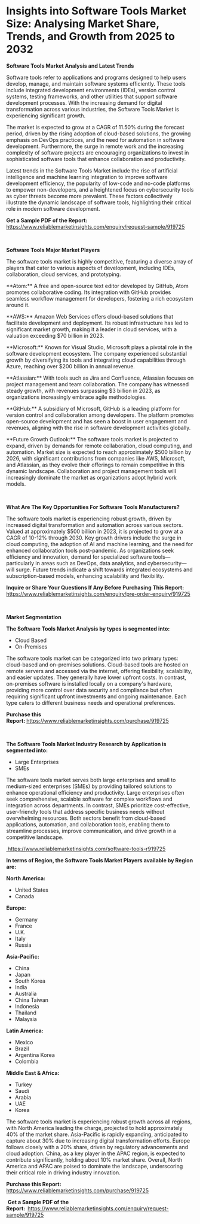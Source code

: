 <p><h1>Insights into Software Tools Market Size: Analysing Market Share, Trends, and Growth from 2025 to 2032</h1></p><p><strong>Software Tools Market Analysis and Latest Trends</strong></p>
<p><p>Software tools refer to applications and programs designed to help users develop, manage, and maintain software systems efficiently. These tools include integrated development environments (IDEs), version control systems, testing frameworks, and other utilities that support software development processes. With the increasing demand for digital transformation across various industries, the Software Tools Market is experiencing significant growth. </p><p>The market is expected to grow at a CAGR of 11.50% during the forecast period, driven by the rising adoption of cloud-based solutions, the growing emphasis on DevOps practices, and the need for automation in software development. Furthermore, the surge in remote work and the increasing complexity of software projects are encouraging organizations to invest in sophisticated software tools that enhance collaboration and productivity. </p><p>Latest trends in the Software Tools Market include the rise of artificial intelligence and machine learning integration to improve software development efficiency, the popularity of low-code and no-code platforms to empower non-developers, and a heightened focus on cybersecurity tools as cyber threats become more prevalent. These factors collectively illustrate the dynamic landscape of software tools, highlighting their critical role in modern software development.</p></p>
<p><strong>Get a Sample PDF of the Report:&nbsp;</strong> <a href="https://www.reliablemarketinsights.com/enquiry/request-sample/919725?utm_campaign=2960&utm_medium=2&utm_source=Github&utm_content=ia&utm_term=16042025&utm_id=software-tools">https://www.reliablemarketinsights.com/enquiry/request-sample/919725</a></p>
<p>&nbsp;</p>
<p><strong>Software Tools Major Market Players</strong></p>
<p><p>The software tools market is highly competitive, featuring a diverse array of players that cater to various aspects of development, including IDEs, collaboration, cloud services, and prototyping.</p><p>**Atom:** A free and open-source text editor developed by GitHub, Atom promotes collaborative coding. Its integration with GitHub provides seamless workflow management for developers, fostering a rich ecosystem around it.</p><p>**AWS:** Amazon Web Services offers cloud-based solutions that facilitate development and deployment. Its robust infrastructure has led to significant market growth, making it a leader in cloud services, with a valuation exceeding $70 billion in 2023.</p><p>**Microsoft:** Known for Visual Studio, Microsoft plays a pivotal role in the software development ecosystem. The company experienced substantial growth by diversifying its tools and integrating cloud capabilities through Azure, reaching over $200 billion in annual revenue.</p><p>**Atlassian:** With tools such as Jira and Confluence, Atlassian focuses on project management and team collaboration. The company has witnessed steady growth, with revenues surpassing $3 billion in 2023, as organizations increasingly embrace agile methodologies.</p><p>**GitHub:** A subsidiary of Microsoft, GitHub is a leading platform for version control and collaboration among developers. The platform promotes open-source development and has seen a boost in user engagement and revenues, aligning with the rise in software development activities globally.</p><p>**Future Growth Outlook:** The software tools market is projected to expand, driven by demands for remote collaboration, cloud computing, and automation. Market size is expected to reach approximately $500 billion by 2026, with significant contributions from companies like AWS, Microsoft, and Atlassian, as they evolve their offerings to remain competitive in this dynamic landscape. Collaboration and project management tools will increasingly dominate the market as organizations adopt hybrid work models.</p></p>
<p>&nbsp;</p>
<p><strong>What Are The Key Opportunities For Software Tools Manufacturers?</strong></p>
<p><p>The software tools market is experiencing robust growth, driven by increased digital transformation and automation across various sectors. Valued at approximately $500 billion in 2023, it is projected to grow at a CAGR of 10-12% through 2030. Key growth drivers include the surge in cloud computing, the adoption of AI and machine learning, and the need for enhanced collaboration tools post-pandemic. As organizations seek efficiency and innovation, demand for specialized software tools—particularly in areas such as DevOps, data analytics, and cybersecurity—will surge. Future trends indicate a shift towards integrated ecosystems and subscription-based models, enhancing scalability and flexibility.</p></p>
<p><strong>Inquire or Share Your Questions If Any Before Purchasing This Report:</strong> <a href="https://www.reliablemarketinsights.com/enquiry/pre-order-enquiry/919725?utm_campaign=2960&utm_medium=2&utm_source=Github&utm_content=ia&utm_term=16042025&utm_id=software-tools">https://www.reliablemarketinsights.com/enquiry/pre-order-enquiry/919725</a></p>
<p>&nbsp;</p>
<p><strong>Market Segmentation</strong></p>
<p><strong>The Software Tools Market Analysis by types is segmented into:</strong></p>
<p><ul><li>Cloud Based</li><li>On-Premises</li></ul></p>
<p><p>The software tools market can be categorized into two primary types: cloud-based and on-premises solutions. Cloud-based tools are hosted on remote servers and accessed via the internet, offering flexibility, scalability, and easier updates. They generally have lower upfront costs. In contrast, on-premises software is installed locally on a company's hardware, providing more control over data security and compliance but often requiring significant upfront investments and ongoing maintenance. Each type caters to different business needs and operational preferences.</p></p>
<p><strong>Purchase this Report:&nbsp;</strong><a href="https://www.reliablemarketinsights.com/purchase/919725?utm_campaign=2960&utm_medium=2&utm_source=Github&utm_content=ia&utm_term=16042025&utm_id=software-tools">https://www.reliablemarketinsights.com/purchase/919725</a></p>
<p>&nbsp;</p>
<p><strong>The Software Tools Market Industry Research by Application is segmented into:</strong></p>
<p><ul><li>Large Enterprises</li><li>SMEs</li></ul></p>
<p><p>The software tools market serves both large enterprises and small to medium-sized enterprises (SMEs) by providing tailored solutions to enhance operational efficiency and productivity. Large enterprises often seek comprehensive, scalable software for complex workflows and integration across departments. In contrast, SMEs prioritize cost-effective, user-friendly tools that address specific business needs without overwhelming resources. Both sectors benefit from cloud-based applications, automation, and collaboration tools, enabling them to streamline processes, improve communication, and drive growth in a competitive landscape.</p></p>
<p><a href="https://www.reliablemarketinsights.com/software-tools-r919725?utm_campaign=2960&utm_medium=2&utm_source=Github&utm_content=ia&utm_term=16042025&utm_id=software-tools">&nbsp;https://www.reliablemarketinsights.com/software-tools-r919725</a></p>
<p><strong>In terms of Region, the Software Tools Market Players available by Region are:</strong></p>
<p>
    <p> <strong> North America: </strong>
        <ul>
            <li>United States</li>
            <li>Canada</li>
        </ul>
        </p> 
    <p> <strong> Europe: </strong>
        <ul>
            <li>Germany</li>
            <li>France</li>
            <li>U.K.</li>
            <li>Italy</li>
            <li>Russia</li>
        </ul>
        </p> 
    <p> <strong> Asia-Pacific: </strong>
        <ul>
            <li>China</li>
            <li>Japan</li>
            <li>South Korea</li>
            <li>India</li>
            <li>Australia</li>
            <li>China Taiwan</li>
            <li>Indonesia</li>
            <li>Thailand</li>
            <li>Malaysia</li>
        </ul>
        </p> 
    <p> <strong> Latin America: </strong>
        <ul>
            <li>Mexico</li>
            <li>Brazil</li>
            <li>Argentina Korea</li>
            <li>Colombia</li>
        </ul>
        </p> 
    <p> <strong> Middle East & Africa: </strong>
        <ul>
            <li>Turkey</li>
            <li>Saudi</li>
            <li>Arabia</li>
            <li>UAE</li>
            <li>Korea</li>
        </ul>
    </p>
    </p>
<p><p>The software tools market is experiencing robust growth across all regions, with North America leading the charge, projected to hold approximately 40% of the market share. Asia-Pacific is rapidly expanding, anticipated to capture about 30% due to increasing digital transformation efforts. Europe follows closely with a 20% share, driven by regulatory advancements and cloud adoption. China, as a key player in the APAC region, is expected to contribute significantly, holding about 10% market share. Overall, North America and APAC are poised to dominate the landscape, underscoring their critical role in driving industry innovation.</p></p>
<p><strong>Purchase this Report: </strong><a href="https://www.reliablemarketinsights.com/purchase/919725?utm_campaign=2960&utm_medium=2&utm_source=Github&utm_content=ia&utm_term=16042025&utm_id=software-tools">https://www.reliablemarketinsights.com/purchase/919725</a></p>
<p>&nbsp;<strong>Get a Sample PDF of the Report:&nbsp;&nbsp;</strong><a href="https://www.reliablemarketinsights.com/enquiry/request-sample/919725?utm_campaign=2960&utm_medium=2&utm_source=Github&utm_content=ia&utm_term=16042025&utm_id=software-tools">https://www.reliablemarketinsights.com/enquiry/request-sample/919725</a></p>
<p><strong></strong></p>
<p><p></p><p></p><p></p></p>